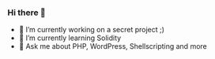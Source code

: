 ### Hi there 👋

- 🔭 I’m currently working on a secret project ;)
- 🌱 I’m currently learning Solidity
- 💬 Ask me about PHP, WordPress, Shellscripting and more
